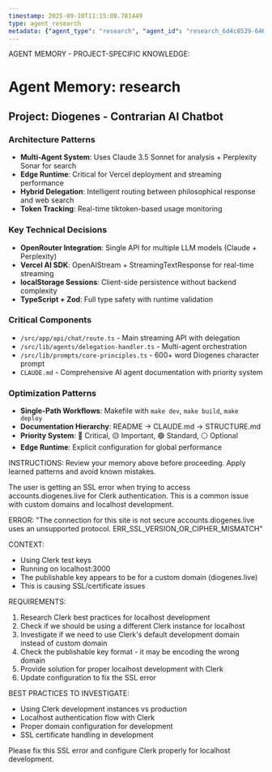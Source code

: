 ```yaml
---
timestamp: 2025-09-10T11:15:08.781449
type: agent_research
metadata: {"agent_type": "research", "agent_id": "research_6d4c8529-646d-47a1-972b-0c2d4afbdd21", "session_id": "6d4c8529-646d-47a1-972b-0c2d4afbdd21", "delegation_context": {"description": "Fix Clerk SSL localhost issue", "timestamp": "2025-09-10T11:15:08.780576"}}
---
```



AGENT MEMORY - PROJECT-SPECIFIC KNOWLEDGE:
# Agent Memory: research
<!-- Last Updated: 2025-09-09T02:43:00.000000Z -->

## Project: Diogenes - Contrarian AI Chatbot

### Architecture Patterns
- **Multi-Agent System**: Uses Claude 3.5 Sonnet for analysis + Perplexity Sonar for search
- **Edge Runtime**: Critical for Vercel deployment and streaming performance
- **Hybrid Delegation**: Intelligent routing between philosophical response and web search
- **Token Tracking**: Real-time tiktoken-based usage monitoring

### Key Technical Decisions  
- **OpenRouter Integration**: Single API for multiple LLM models (Claude + Perplexity)
- **Vercel AI SDK**: OpenAIStream + StreamingTextResponse for real-time streaming
- **localStorage Sessions**: Client-side persistence without backend complexity
- **TypeScript + Zod**: Full type safety with runtime validation

### Critical Components
- `/src/app/api/chat/route.ts` - Main streaming API with delegation
- `/src/lib/agents/delegation-handler.ts` - Multi-agent orchestration  
- `/src/lib/prompts/core-principles.ts` - 600+ word Diogenes character prompt
- `CLAUDE.md` - Comprehensive AI agent documentation with priority system

### Optimization Patterns
- **Single-Path Workflows**: Makefile with `make dev`, `make build`, `make deploy`
- **Documentation Hierarchy**: README → CLAUDE.md → STRUCTURE.md
- **Priority System**: 🔴 Critical, 🟡 Important, 🟢 Standard, ⚪ Optional
- **Edge Runtime**: Explicit configuration for global performance


INSTRUCTIONS: Review your memory above before proceeding. Apply learned patterns and avoid known mistakes.


The user is getting an SSL error when trying to access accounts.diogenes.live for Clerk authentication. This is a common issue with custom domains and localhost development.

ERROR:
"The connection for this site is not secure
accounts.diogenes.live uses an unsupported protocol.
ERR_SSL_VERSION_OR_CIPHER_MISMATCH"

CONTEXT:
- Using Clerk test keys
- Running on localhost:3000
- The publishable key appears to be for a custom domain (diogenes.live)
- This is causing SSL/certificate issues

REQUIREMENTS:
1. Research Clerk best practices for localhost development
2. Check if we should be using a different Clerk instance for localhost
3. Investigate if we need to use Clerk's default development domain instead of custom domain
4. Check the publishable key format - it may be encoding the wrong domain
5. Provide solution for proper localhost development with Clerk
6. Update configuration to fix the SSL error

BEST PRACTICES TO INVESTIGATE:
- Using Clerk development instances vs production
- Localhost authentication flow with Clerk
- Proper domain configuration for development
- SSL certificate handling in development

Please fix this SSL error and configure Clerk properly for localhost development.